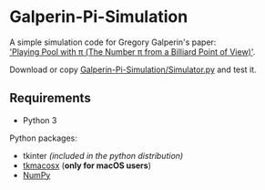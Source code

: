 # Galperin-Pi-Simulation

A simple simulation code for Gregory Galperin's paper:    
['Playing Pool with π (The Number π from a Billiard Point of View)'](https://www.maths.tcd.ie/~lebed/Galperin.%20Playing%20pool%20with%20pi.pdf).   

Download or copy [Galperin-Pi-Simulation/Simulator.py](https://github.com/jhyunp08/Galperin-Pi-Simulation/blob/main/Simulator.py) and test it.


## Requirements

* Python 3

Python packages:
* tkinter _(included in the python distribution)_
* [tkmacosx](https://github.com/Saadmairaj/tkmacosx) (__only for macOS users__)
* [NumPy](https://numpy.org/install/)
